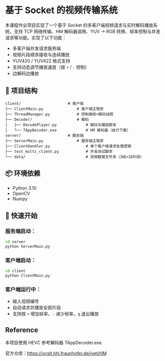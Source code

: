 # 基于 Socket 的视频传输系统

本课程作业项目实现了一个基于 Socket 的多客户端视频请求与实时解码播放系统，支持 TCP 网络传输、HM 解码器调用、YUV → RGB 转换、帧率控制与并发请求等功能。实现了以下功能：
- 多客户端并发请求服务端
- 视频片段顺序接收与连续播放
- YUV420 / YUV422 格式支持
- 支持动态调节播放速度（按 `+` / `-` 控制）
- 边解码边播放

## 📂 项目结构

```
client/                     # 客户端
├── ClientMain.py               # 客户端主程序
├── ThreadManager.py            # 控制接收+解码线程
├── Decoder/                    # 解码
│   ├── DecodePlayer.py             # 解码与播放脚本
│   └── TAppDecoder.exe             # HM 解码器（自行下载）
server/                     # 服务端
├── ServerMain.py               # 服务端主程序
├── ClientHandler.py                # 单个客户端请求处理逻辑
├── test_multi_client.py            # 并发测试脚本
└── data/                           # 视频数据文件夹（3段×10片段）
```
## 📦 环境依赖

- Python 3.10
- OpenCV
- Numpy


## 🚀 快速开始

### 服务端启动：

```bash
cd server
python ServerMain.py
```

### 客户端启动：

```bash
cd client
python ClientMain.py
```

### 客户端运行中：
- 输入视频编号 
- 自动请求并播放全部片段
- 支持按 `+` 增加帧率，`-` 减少帧率，`q` 退出播放



## Reference

本项目使用 HEVC 参考解码器 TAppDecoder.exe.

官方仓库：https://vcgit.hhi.fraunhofer.de/jvet/HM


